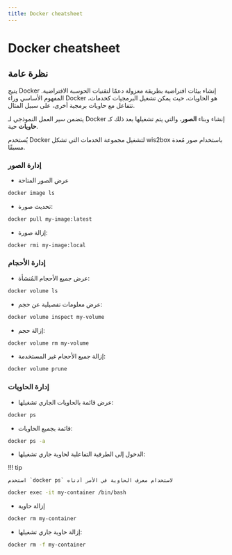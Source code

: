 ```yaml
---
title: Docker cheatsheet
---
```


# Docker cheatsheet

## نظرة عامة

يتيح Docker إنشاء بيئات افتراضية بطريقة معزولة دعمًا لتقنيات الحوسبة الافتراضية. المفهوم الأساسي وراء Docker هو الحاويات، حيث يمكن تشغيل البرمجيات كخدمات، تتفاعل مع حاويات برمجية أخرى، على سبيل المثال.

يتضمن سير العمل النموذجي لـ Docker إنشاء وبناء **الصور**، والتي يتم تشغيلها بعد ذلك كـ **حاويات** حية.

يُستخدم Docker لتشغيل مجموعة الخدمات التي تشكل wis2box باستخدام صور مُعدة مسبقًا.

### إدارة الصور

* عرض الصور المتاحة

```bash
docker image ls
```

* تحديث صورة:

```bash
docker pull my-image:latest
```

* إزالة صورة:

```bash
docker rmi my-image:local
```

### إدارة الأحجام

* عرض جميع الأحجام المُنشأة:

```bash
docker volume ls
```

* عرض معلومات تفصيلية عن حجم:

```bash
docker volume inspect my-volume
```

* إزالة حجم:

```bash
docker volume rm my-volume
```

* إزالة جميع الأحجام غير المستخدمة:

```bash
docker volume prune
```

### إدارة الحاويات

* عرض قائمة بالحاويات الجاري تشغيلها:

```bash
docker ps
```

* قائمة بجميع الحاويات:

```bash
docker ps -a
```

* الدخول إلى الطرفية التفاعلية لحاوية جاري تشغيلها:


!!! tip

    استخدم `docker ps` لاستخدام معرف الحاوية في الأمر أدناه

```bash
docker exec -it my-container /bin/bash
```

* إزالة حاوية

```bash
docker rm my-container
```

* إزالة حاوية جاري تشغيلها:

```bash
docker rm -f my-container
```